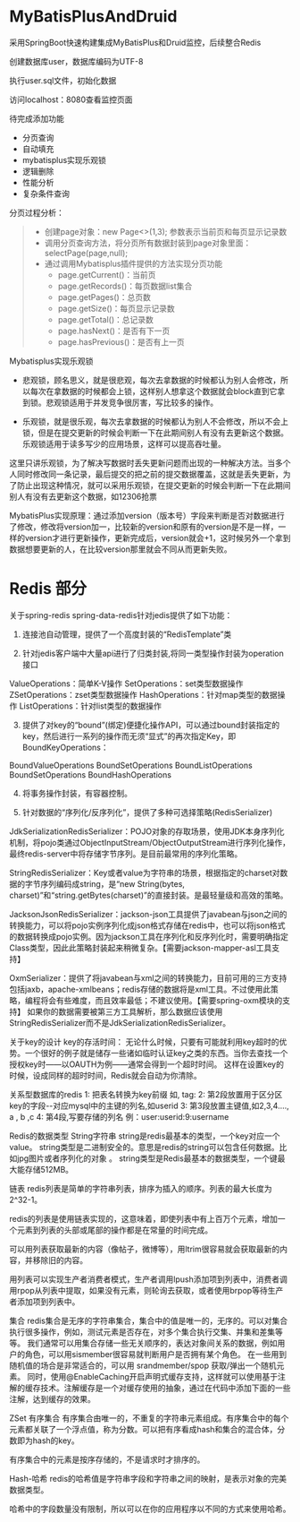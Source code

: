 # MyBatisPlusAndDruid


采用SpringBoot快速构建集成MyBatisPlus和Druid监控，后续整合Redis

创建数据库user，数据库编码为UTF-8

执行user.sql文件，初始化数据

访问localhost：8080查看监控页面



待完成添加功能
- 分页查询
- 自动填充
- mybatisplus实现乐观锁
- 逻辑删除
- 性能分析
- 复杂条件查询





分页过程分析：
> - 创建page对象：new Page<>(1,3); 参数表示当前页和每页显示记录数
> - 调用分页查询方法，将分页所有数据封装到page对象里面：selectPage(page,null);
> - 通过调用Mybatisplus插件提供的方法实现分页功能
>   - page.getCurrent()：当前页
>   - page.getRecords()：每页数据list集合
>   - page.getPages()：总页数
>   - page.getSize()：每页显示记录数
>   - page.getTotal()：总记录数
>   - page.hasNext()：是否有下一页
>   - page.hasPrevious()：是否有上一页


Mybatisplus实现乐观锁

- 悲观锁，顾名思义，就是很悲观，每次去拿数据的时候都认为别人会修改，所以每次在拿数据的时候都会上锁，这样别人想拿这个数据就会block直到它拿到锁。悲观锁适用于并发竞争很厉害，写比较多的操作。

- 乐观锁，就是很乐观，每次去拿数据的时候都认为别人不会修改，所以不会上锁，但是在提交更新的时候会判断一下在此期间别人有没有去更新这个数据。乐观锁适用于读多写少的应用场景，这样可以提高吞吐量。

这里只讲乐观锁，为了解决写数据时丢失更新问题而出现的一种解决方法。当多个人同时修改同一条记录，最后提交的把之前的提交数据覆盖，这就是丢失更新，为了防止出现这种情况，就可以采用乐观锁，在提交更新的时候会判断一下在此期间别人有没有去更新这个数据，如12306抢票

MybatisPlus实现原理：通过添加version（版本号）字段来判断是否对数据进行了修改，修改将version加一，比较新的version和原有的version是不是一样，一样的version才进行更新操作，更新完成后，version就会+1，这时候另外一个拿到数据想要更新的人，在比较version那里就会不同从而更新失败。

# Redis 部分
关于spring-redis
spring-data-redis针对jedis提供了如下功能：

1. 连接池自动管理，提供了一个高度封装的“RedisTemplate”类

2. 针对jedis客户端中大量api进行了归类封装,将同一类型操作封装为operation接口

ValueOperations：简单K-V操作
SetOperations：set类型数据操作
ZSetOperations：zset类型数据操作
HashOperations：针对map类型的数据操作
ListOperations：针对list类型的数据操作

3. 提供了对key的“bound”(绑定)便捷化操作API，可以通过bound封装指定的key，然后进行一系列的操作而无须“显式”的再次指定Key，即BoundKeyOperations：

BoundValueOperations
BoundSetOperations
BoundListOperations
BoundSetOperations
BoundHashOperations

4. 将事务操作封装，有容器控制。

5. 针对数据的“序列化/反序列化”，提供了多种可选择策略(RedisSerializer)

JdkSerializationRedisSerializer：POJO对象的存取场景，使用JDK本身序列化机制，将pojo类通过ObjectInputStream/ObjectOutputStream进行序列化操作，最终redis-server中将存储字节序列。是目前最常用的序列化策略。

StringRedisSerializer：Key或者value为字符串的场景，根据指定的charset对数据的字节序列编码成string，是“new String(bytes, charset)”和“string.getBytes(charset)”的直接封装。是最轻量级和高效的策略。

JacksonJsonRedisSerializer：jackson-json工具提供了javabean与json之间的转换能力，可以将pojo实例序列化成json格式存储在redis中，也可以将json格式的数据转换成pojo实例。因为jackson工具在序列化和反序列化时，需要明确指定Class类型，因此此策略封装起来稍微复杂。【需要jackson-mapper-asl工具支持】

OxmSerializer：提供了将javabean与xml之间的转换能力，目前可用的三方支持包括jaxb，apache-xmlbeans；redis存储的数据将是xml工具。不过使用此策略，编程将会有些难度，而且效率最低；不建议使用。【需要spring-oxm模块的支持】
如果你的数据需要被第三方工具解析，那么数据应该使用StringRedisSerializer而不是JdkSerializationRedisSerializer。

关于key的设计
key的存活时间：
无论什么时候，只要有可能就利用key超时的优势。一个很好的例子就是储存一些诸如临时认证key之类的东西。当你去查找一个授权key时——以OAUTH为例——通常会得到一个超时时间。 这样在设置key的时候，设成同样的超时时间，Redis就会自动为你清除。

关系型数据库的redis
1: 把表名转换为key前缀 如, tag: 2: 第2段放置用于区分区key的字段--对应mysql中的主键的列名,如userid 3: 第3段放置主键值,如2,3,4...., a , b ,c 4: 第4段,写要存储的列名 例：user:userid:9:username

Redis的数据类型
String字符串
string是redis最基本的类型，一个key对应一个value。
string类型是二进制安全的。意思是redis的string可以包含任何数据。比如jpg图片或者序列化的对象 。
string类型是Redis最基本的数据类型，一个键最大能存储512MB。

链表
redis列表是简单的字符串列表，排序为插入的顺序。列表的最大长度为2^32-1。

redis的列表是使用链表实现的，这意味着，即使列表中有上百万个元素，增加一个元素到列表的头部或尾部的操作都是在常量的时间完成。

可以用列表获取最新的内容（像帖子，微博等），用ltrim很容易就会获取最新的内容，并移除旧的内容。

用列表可以实现生产者消费者模式，生产者调用lpush添加项到列表中，消费者调用rpop从列表中提取，如果没有元素，则轮询去获取，或者使用brpop等待生产者添加项到列表中。



集合
redis集合是无序的字符串集合，集合中的值是唯一的，无序的。可以对集合执行很多操作，例如，测试元素是否存在，对多个集合执行交集、并集和差集等等。
我们通常可以用集合存储一些无关顺序的，表达对象间关系的数据，例如用户的角色，可以用sismember很容易就判断用户是否拥有某个角色。
在一些用到随机值的场合是非常适合的，可以用 srandmember/spop 获取/弹出一个随机元素。 同时，使用@EnableCaching开启声明式缓存支持，这样就可以使用基于注解的缓存技术。注解缓存是一个对缓存使用的抽象，通过在代码中添加下面的一些注解，达到缓存的效果。

ZSet 有序集合
有序集合由唯一的，不重复的字符串元素组成。有序集合中的每个元素都关联了一个浮点值，称为分数。可以把有序看成hash和集合的混合体，分数即为hash的key。

有序集合中的元素是按序存储的，不是请求时才排序的。



Hash-哈希
redis的哈希值是字符串字段和字符串之间的映射，是表示对象的完美数据类型。

哈希中的字段数量没有限制，所以可以在你的应用程序以不同的方式来使用哈希。


